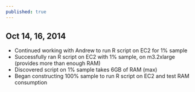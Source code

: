 ```yaml
---
published: true
---
```


## Oct 14, 16, 2014

- Continued working with Andrew to run R script on EC2 for 1% sample
- Successfully ran R script on EC2 with 1% sample, on m3.2xlarge (provides more than enough RAM)
- Discovered script on 1% sample takes 6GB of RAM (max)
- Began constructing 100% sample to run R script on EC2 and test RAM consumption